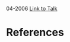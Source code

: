

04-2006
[Link to Talk](https://www.churchofjesuschrist.org/study/general-conference/2006/04/saturday-morning-session?lang=eng)



# References
